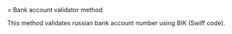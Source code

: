 = Bank account validator method

This method validates russian bank account number using BIK (Swiff code).
